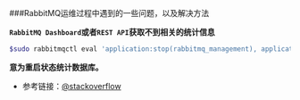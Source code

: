 ###RabbitMQ运维过程中遇到的一些问题，以及解决方法

**`RabbitMQ Dashboard`或者`REST API`获取不到相关的统计信息**
````bash
$sudo rabbitmqctl eval 'application:stop(rabbitmq_management), application:start(rabbitmq_management).'
````
**意为重启状态统计数据库。**
- 参考链接：[@stackoverflow](http://stackoverflow.com/questions/7711528/rabbitmq-statistics-database-could-not-be-contacted-message-rates-and-queue-l)
